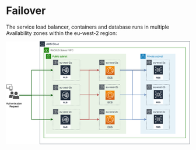 # Failover

The service load balancer, containers and database runs in multiple Availability zones within the eu-west-2 region:

![multi-az](./multi-az.png)
